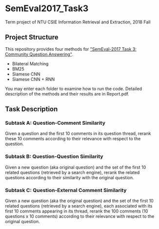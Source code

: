 # SemEval2017_Task3 
Term project of NTU CSIE Information Retrieval and Extraction, 2018 Fall

## Project Structure 
This repository provides four methods for ["SemEval-2017 Task 3: Community Question Answering"](http://aclweb.org/anthology/S17-2003).
* Bilateral Matching
* BM25
* Siamese CNN
* Siamese CNN + RNN

You may enter each folder to examine how to run the code.
Detailed description of the methods and their results are in Report.pdf.

## Task Description
### Subtask A: Question-Comment Similarity
Given a question and the first 10 comments in its question thread, rerank these 10 comments according to their relevance with respect to the question.

### Subtask B: Question-Question Similarity
Given a new question (aka original question) and the set of the first 10 related questions (retrieved by a search engine), rerank the related questions according to their similarity with the original question.

### Subtask C: Question-External Comment Similarity
Given a new question (aka the original question) and the set of the first 10 related questions (retrieved by a search engine), each associated with its first 10 comments appearing in its thread, rerank the 100 comments (10 questions x 10 comments) according to their relevance with respect to the original question.
